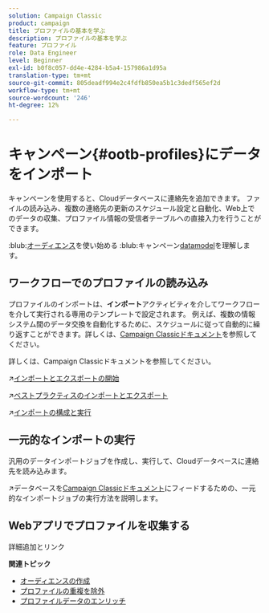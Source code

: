 ```yaml
---
solution: Campaign Classic
product: campaign
title: プロファイルの基本を学ぶ
description: プロファイルの基本を学ぶ
feature: プロファイル
role: Data Engineer
level: Beginner
exl-id: b0f8c057-dd4e-4284-b5a4-157986a1d95a
translation-type: tm+mt
source-git-commit: 805deadf994e2c4fdfb850ea5b1c3dedf565ef2d
workflow-type: tm+mt
source-wordcount: '246'
ht-degree: 12%

---
```


# キャンペーン{#ootb-profiles}にデータをインポート

キャンペーンを使用すると、Cloudデータベースに連絡先を追加できます。 ファイルの読み込み、複数の連絡先の更新のスケジュール設定と自動化、Web上でのデータの収集、プロファイル情報の受信者テーブルへの直接入力を行うことができます。

:blub:[オーディエンス](audiences.md)を使い始める
:blub:キャンペーン[datamodel](../dev/datamodel.md)を理解します。

## ワークフローでのプロファイルの読み込み

プロファイルのインポートは、**インポート**&#x200B;アクティビティを介してワークフローを介して実行される専用のテンプレートで設定されます。 例えば、複数の情報システム間のデータ交換を自動化するために、スケジュールに従って自動的に繰り返すことができます。詳しくは、[Campaign Classicドキュメント](https://experienceleague.adobe.com/docs/campaign-classic/using/getting-started/importing-and-exporting-data/import-export-workflows.html)を参照してください。


詳しくは、Campaign Classicドキュメントを参照してください。

:arrow_upper_right:[インポートとエクスポートの開始](https://experienceleague.adobe.com/docs/campaign-classic/using/getting-started/importing-and-exporting-data/get-started-data-import-export.html)

:arrow_upper_right:[ベストプラクティスのインポートとエクスポート](https://experienceleague.adobe.com/docs/campaign-classic/using/getting-started/importing-and-exporting-data/best-practices/import-export-best-practices.html)

:arrow_upper_right:[インポートの構成と実行](https://experienceleague.adobe.com/docs/campaign-classic/using/getting-started/importing-and-exporting-data/generic-imports-exports/executing-import-jobs.html)

## 一元的なインポートの実行

汎用のデータインポートジョブを作成し、実行して、Cloudデータベースに連絡先を読み込みます。

:arrow_upper_right:データベースを[Campaign Classicドキュメント](https://experienceleague.adobe.com/docs/campaign-classic/using/getting-started/importing-and-exporting-data/generic-imports-exports/about-generic-imports-exports.html)にフィードするための、一元的なインポートジョブの実行方法を説明します。

## Webアプリでプロファイルを収集する

詳細追加とリンク


**関連トピック**

* [オーディエンスの作成](audiences.md)
* [プロファイルの重複を除外](https://experienceleague.adobe.com/docs/campaign-classic/using/automating-with-workflows/use-cases/data-management/deduplication-merge.html)
* [プロファイルデータのエンリッチ](https://experienceleague.adobe.com/docs/campaign-classic/using/automating-with-workflows/use-cases/data-management/enriching-data.html)
